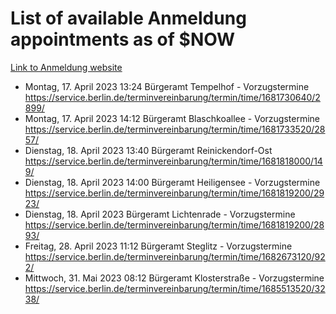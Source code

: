 # List of available Anmeldung appointments as of $NOW
[Link to Anmeldung website](https://service.berlin.de/terminvereinbarung/termin/tag.php?termin=1&anliegen[]=120686&dienstleisterlist=122210,122217,327316,122219,327312,122227,327314,122231,327346,122243,327348,122254,122252,329742,122260,329745,122262,329748,122271,327278,122273,327274,122277,327276,330436,122280,327294,122282,327290,122284,327292,122291,327270,122285,327266,122286,327264,122296,327268,150230,329760,122297,327286,122294,327284,122312,329763,122314,329775,122304,327330,122311,327334,122309,327332,317869,122281,327352,122279,329772,122283,122276,327324,122274,327326,122267,329766,122246,327318,122251,327320,122257,327322,122208,327298,122226,327300&herkunft=http%3A%2F%2Fservice.berlin.de%2Fdienstleistung%2F120686%2F)
- Montag, 17. April 2023 13:24 Bürgeramt Tempelhof - Vorzugstermine https://service.berlin.de/terminvereinbarung/termin/time/1681730640/2899/
- Montag, 17. April 2023 14:12 Bürgeramt Blaschkoallee - Vorzugstermine https://service.berlin.de/terminvereinbarung/termin/time/1681733520/2857/
- Dienstag, 18. April 2023 13:40 Bürgeramt Reinickendorf-Ost https://service.berlin.de/terminvereinbarung/termin/time/1681818000/149/
- Dienstag, 18. April 2023 14:00 Bürgeramt Heiligensee - Vorzugstermine https://service.berlin.de/terminvereinbarung/termin/time/1681819200/2923/
- Dienstag, 18. April 2023  Bürgeramt Lichtenrade - Vorzugstermine https://service.berlin.de/terminvereinbarung/termin/time/1681819200/2893/
- Freitag, 28. April 2023 11:12 Bürgeramt Steglitz - Vorzugstermine https://service.berlin.de/terminvereinbarung/termin/time/1682673120/922/
- Mittwoch, 31. Mai 2023 08:12 Bürgeramt Klosterstraße - Vorzugstermine https://service.berlin.de/terminvereinbarung/termin/time/1685513520/3238/
